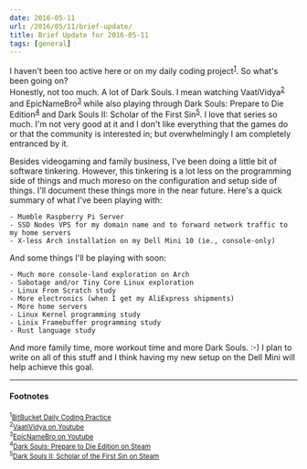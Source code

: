 ```yaml
---
date: 2016-05-11
url: /2016/05/11/brief-update/
title: Brief Update for 2016-05-11
tags: [general]
---
```


I haven't been too active here or on my daily coding project<sup><a href="#2016-05-11_ref1">1</a></sup>.  So
what's been going on?<br/>
Honestly, not too much.  A lot of Dark Souls. I mean watching VaatiVidya<sup><a href="#2016-05-11_ref2">2
</a></sup> and EpicNameBro<sup><a href="#2016-05-11_ref3">3</a></sup> while also playing through Dark Souls:
Prepare to Die Edition<sup><a href="#2016-05-11_ref4">4</a></sup> and Dark Souls II: Scholar of the First
Sin<sup><a href="#2016-05-11_ref5">5</a></sup>.  I love that series so much. I'm not very good at it and I
don't like everything that the games do or that the community is interested in; but overwhelmingly I am
completely entranced by it.

Besides videogaming and family business, I've been doing a little bit of software tinkering.  However, this
tinkering is a lot less on the programming side of things and much moreso on the configuration and setup
side of things.  I'll document these things more in the near future.  Here's a quick summary of what I've been
playing with:

    - Mumble Raspberry Pi Server
    - SSD Nodes VPS for my domain name and to forward network traffic to my home servers
    - X-less Arch installation on my Dell Mini 10 (ie., console-only)

And some things I'll be playing with soon:

    - Much more console-land exploration on Arch
    - Sabotage and/or Tiny Core Linux exploration
    - Linux From Scratch study
    - More electronics (when I get my AliExpress shipments)
    - More home servers
    - Linux Kernel programming study
    - Linix Framebuffer programming study
    - Rust language study

And more family time, more workout time and more Dark Souls. :-)  I plan to write on all of this stuff and I
think having my new setup on the Dell Mini will help achieve this goal.

----

#### Footnotes

<sub><sup id="2016-05-11_ref1">1</sup><a href="https://bitbucket.org/GrooveStomp/practice/src">BitBucket Daily Coding Practice</a></sub><br/>
<sub><sup id="2016-05-11_ref2">2</sup><a href="https://www.youtube.com/user/VaatiVidya/playlists">VaatiVidya on Youtube</a></sub><br/>
<sub><sup id="2016-05-11_ref3">3</sup><a href="https://www.youtube.com/user/EpicNameBro/playlists">EpicNameBro on Youtube</a></sub><br/>
<sub><sup id="2016-05-11_ref4">4</sup><a href="http://store.steampowered.com/app/211420/">Dark Souls: Prepare to Die Edition on Steam</a></sub><br/>
<sub><sup id="2016-05-11_ref5">5</sup><a href="http://store.steampowered.com/app/335300/">Dark Souls II: Scholar of the First Sin on Steam</a></sub><br/>
